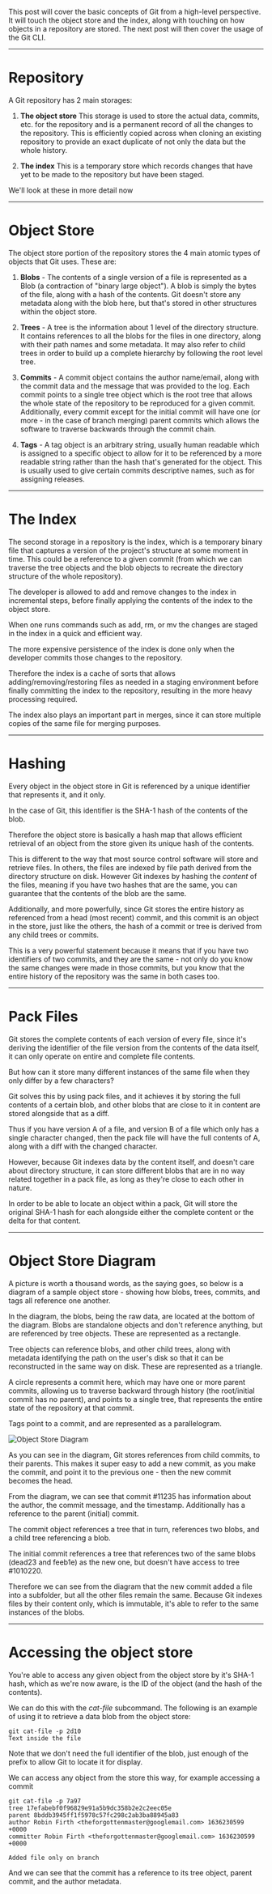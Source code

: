 This post will cover the basic concepts of Git from a high-level perspective. It will touch the object store and the index, along with touching on how objects in a repository are stored. The next post will then cover the usage of the Git CLI.

---
# Repository #

A Git repository has 2 main storages:

1. **The object store**
This storage is used to store the actual data, commits, etc. for the repository and is a permanent record of all the changes to the repository. This is efficiently copied across when cloning an existing repository to provide an exact duplicate of not only the data but the whole history.

2. **The index**
This is a temporary store which records changes that have yet to be made to the repository but have been staged.

We'll look at these in more detail now

---
# Object Store #

The object store portion of the repository stores the 4 main atomic types of objects that Git uses. These are:

1. **Blobs** - The contents of a single version of a file is represented as a Blob (a contraction of "binary large object"). A blob is simply the bytes of the file, along with a hash of the contents. Git doesn't store any metadata along with the blob here, but that's stored in other structures within the object store.

2. **Trees** - A tree is the information about 1 level of the directory structure. It contains references to all the blobs for the files in one directory, along with their path names and some metadata. It may also refer to child trees in order to build up a complete hierarchy by following the root level tree.

3. **Commits** - A commit object contains the author name/email, along with the commit data and the message that was provided to the log. Each commit points to a single tree object which is the root tree that allows the whole state of the repository to be reproduced for a given commit. Additionally, every commit except for the initial commit will have one (or more - in the case of branch merging) parent commits which allows the software to traverse backwards through the commit chain.

4. **Tags** - A tag object is an arbitrary string, usually human readable which is assigned to a specific object to allow for it to be referenced by a more readable string rather than the hash that's generated for the object. This is usually used to give certain commits descriptive names, such as for assigning releases.

---
# The Index #

The second storage in a repository is the index, which is a temporary binary file that captures a version of the project's structure at some moment in time. This could be a reference to a given commit (from which we can traverse the tree objects and the blob objects to recreate the directory structure of the whole repository).

The developer is allowed to add and remove changes to the index in incremental steps, before finally applying the contents of the index to the object store.

When one runs commands such as add, rm, or mv the changes are staged in the index in a quick and efficient way.

The more expensive persistence of the index is done only when the developer commits those changes to the repository.

Therefore the index is a cache of sorts that allows adding/removing/restoring files as needed in a staging environment before finally committing the index to the repository, resulting in the more heavy processing required.

The index also plays an important part in merges, since it can store multiple copies of the same file for merging purposes.

---
# Hashing #

Every object in the object store in Git is referenced by a unique identifier that represents it, and it only.

In the case of Git, this identifier is the SHA-1 hash of the contents of the blob.

Therefore the object store is basically a hash map that allows efficient retrieval of an object from the store given its unique hash of the contents.

This is different to the way that most source control software will store and retrieve files. In others, the files are indexed by file path derived from the directory structure on disk. However Git indexes by hashing the *content* of the files, meaning if you have two hashes that are the same, you can guarantee that the contents of the blob are the same.

Additionally, and more powerfully, since Git stores the entire history as referenced from a head (most recent) commit, and this commit is an object in the store, just like the others, the hash of a commit or tree is derived from any child trees or commits.

This is a very powerful statement because it means that if you have two identifiers of two commits, and they are the same - not only do you know the same changes were made in those commits, but you know that the entire history of the repository was the same in both cases too.

---
# Pack Files #

Git stores the complete contents of each version of every file, since it's deriving the identifier of the file version from the contents of the data itself, it can only operate on entire and complete file contents.

But how can it store many different instances of the same file when they only differ by a few characters?

Git solves this by using pack files, and it achieves it by storing the full contents of a certain blob, and other blobs that are close to it in content are stored alongside that as a diff.

Thus if you have version A of a file, and version B of a file which only has a single character changed, then the pack file will have the full contents of A, along with a diff with the changed character.

However, because Git indexes data by the content itself, and doesn't care about directory structure, it can store different blobs that are in no way related together in a pack file, as long as they're close to each other in nature.

In order to be able to locate an object within a pack, Git will store the original SHA-1 hash for each alongside either the complete content or the delta for that content.

---
# Object Store Diagram #

A picture is worth a thousand words, as the saying goes, so below is a diagram of a sample object store - showing how blobs, trees, commits, and tags all reference one another.

In the diagram, the blobs, being the raw data, are located at the bottom of the diagram. Blobs are standalone objects and don't reference anything, but are referenced by tree objects. These are represented as a rectangle.

Tree objects can reference blobs, and other child trees, along with metadata identifying the path on the user's disk so that it can be reconstructed in the same way on disk. These are represented as a triangle.

A circle represents a commit here, which may have one or more parent commits, allowing us to traverse backward through history (the root/initial commit has no parent), and points to a single tree, that represents the entire state of the repository at that commit.

Tags point to a commit, and are represented as a parallelogram.

![Object Store Diagram](Object%20Store.png)

As you can see in the diagram, Git stores references from child commits, to their parents. This makes it super easy to add a new commit, as you make the commit, and point it to the previous one - then the new commit becomes the head.

From the diagram, we can see that commit #11235 has information about the author, the commit message, and the timestamp. Additionally has a reference to the parent (initial) commit.

The commit object references a tree that in turn, references two blobs, and a child tree referencing a blob.

The initial commit references a tree that references two of the same blobs (dead23 and feeb1e) as the new one, but doesn't have access to tree #1010220.

Therefore we can see from the diagram that the new commit added a file into a subfolder, but all the other files remain the same. Because Git indexes files by their content only, which is immutable, it's able to refer to the same instances of the blobs.

---
# Accessing the object store #

You're able to access any given object from the object store by it's SHA-1 hash, which as we're now aware, is the ID of the object (and the hash of the contents).

We can do this with the *cat-file* subcommand. The following is an example of using it to retrieve a data blob from the object store:

```
git cat-file -p 2d10
Text inside the file
```

Note that we don't need the full identifier of the blob, just enough of the prefix to allow Git to locate it for display.

We can access any object from the store this way, for example accessing a commit

```
git cat-file -p 7a97
tree 17efabebf0f96829e91a5b9dc358b2e2c2eec05e
parent 8bddb3945ff1f5978c57fc298c2ab3ba88945a83
author Robin Firth <theforgottenmaster@googlemail.com> 1636230599 +0000
committer Robin Firth <theforgottenmaster@googlemail.com> 1636230599 +0000

Added file only on branch
```

And we can see that the commit has a reference to its tree object, parent commit, and the author metadata.
